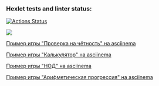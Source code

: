 ### Hexlet tests and linter status:

[![Actions Status](https://github.com/IldarNazipov/frontend-project-44/workflows/hexlet-check/badge.svg)](https://github.com/IldarNazipov/frontend-project-44/actions)

<a href="https://codeclimate.com/github/IldarNazipov/frontend-project-44/maintainability"><img src="https://api.codeclimate.com/v1/badges/1ecb57d31583164877d4/maintainability" /></a>

[Пример игры "Проверка на чётность" на asciinema](https://asciinema.org/a/E7Uv9dp8BSZoDhAfasECGlO3u)

[Пример игры "Калькулятор" на asciinema](https://asciinema.org/a/MDj5SoFyHak7266FTh3AyMWzU)

[Пример игры "НОД" на asciinema](https://asciinema.org/a/QxqAgVwV9MTBvypD8YBrMxcvS)

[Пример игры "Арифметическая прогрессия" на asciinema](https://asciinema.org/a/4LwldsThgnBohtGvxp4AA8bQj)
